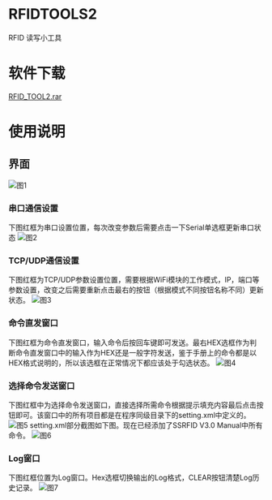 # RFIDTOOLS2
RFID 读写小工具

# 软件下载
[RFID_TOOL2.rar](https://github.com/Rocuku/RFIDTOOLS2/releases)

# 使用说明

## 界面
![图1](https://raw.githubusercontent.com/Rocuku/RFIDTOOLS2/master/images/1.png)

### 串口通信设置
下图红框为串口设置位置，每次改变参数后需要点击一下Serial单选框更新串口状态
![图2](https://raw.githubusercontent.com/Rocuku/RFIDTOOLS2/master/images/2.png)

### TCP/UDP通信设置
下图红框为TCP/UDP参数设置位置，需要根据WiFi模块的工作模式，IP，端口等参数设置，改变之后需要重新点击最右的按钮（根据模式不同按钮名称不同）更新状态。
![图3](https://raw.githubusercontent.com/Rocuku/RFIDTOOLS2/master/images/3.png)

### 命令直发窗口
下图红框为命令直发窗口，输入命令后按回车键即可发送。最右HEX选框作为判断命令直发窗口中的输入作为HEX还是一般字符发送，鉴于手册上的命令都是以HEX格式说明的，所以该选框在正常情况下都应该处于勾选状态。 
![图4](https://raw.githubusercontent.com/Rocuku/RFIDTOOLS2/master/images/4.png)


### 选择命令发送窗口
下图红框中为选择命令发送窗口，直接选择所需命令根据提示填充内容最后点击按钮即可。该窗口中的所有项目都是在程序同级目录下的setting.xml中定义的。
![图5](https://raw.githubusercontent.com/Rocuku/RFIDTOOLS2/master/images/5.png)
setting.xml部分截图如下图。现在已经添加了SSRFID V3.0 Manual中所有命令。
![图6](https://raw.githubusercontent.com/Rocuku/RFIDTOOLS2/master/images/6.png)

### Log窗口
下图红框位置为Log窗口。Hex选框切换输出的Log格式，CLEAR按钮清楚Log历史记录。
![图7](https://raw.githubusercontent.com/Rocuku/RFIDTOOLS2/master/images/7.png)
